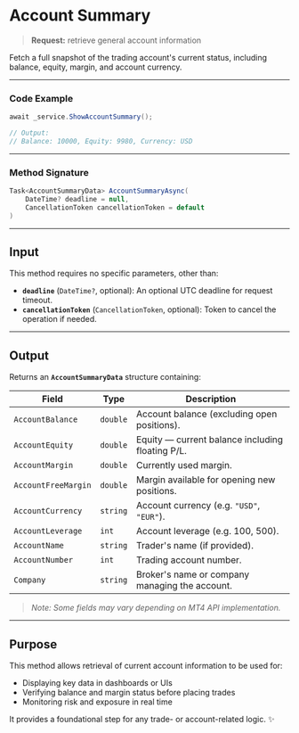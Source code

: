 # Account Summary

> **Request:** retrieve general account information

Fetch a full snapshot of the trading account's current status, including balance, equity, margin, and account currency.

---

### Code Example

```csharp
await _service.ShowAccountSummary();

// Output:
// Balance: 10000, Equity: 9980, Currency: USD
```

---

### Method Signature

```csharp
Task<AccountSummaryData> AccountSummaryAsync(
    DateTime? deadline = null,
    CancellationToken cancellationToken = default
)
```

---

## Input

This method requires no specific parameters, other than:

* **`deadline`** (`DateTime?`, optional): An optional UTC deadline for request timeout.
* **`cancellationToken`** (`CancellationToken`, optional): Token to cancel the operation if needed.

---

## Output

Returns an **`AccountSummaryData`** structure containing:

| Field               | Type     | Description                                      |
| ------------------- | -------- | ------------------------------------------------ |
| `AccountBalance`    | `double` | Account balance (excluding open positions).      |
| `AccountEquity`     | `double` | Equity — current balance including floating P/L. |
| `AccountMargin`     | `double` | Currently used margin.                           |
| `AccountFreeMargin` | `double` | Margin available for opening new positions.      |
| `AccountCurrency`   | `string` | Account currency (e.g. `"USD"`, `"EUR"`).        |
| `AccountLeverage`   | `int`    | Account leverage (e.g. 100, 500).                |
| `AccountName`       | `string` | Trader's name (if provided).                     |
| `AccountNumber`     | `int`    | Trading account number.                          |
| `Company`           | `string` | Broker's name or company managing the account.   |

> *Note: Some fields may vary depending on MT4 API implementation.*

---

## Purpose

This method allows retrieval of current account information to be used for:

* Displaying key data in dashboards or UIs
* Verifying balance and margin status before placing trades
* Monitoring risk and exposure in real time

It provides a foundational step for any trade- or account-related logic. ✨
